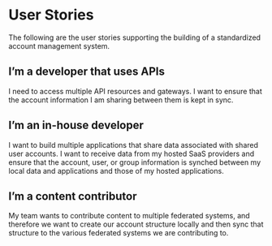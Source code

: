 # User Stories

The following are the user stories supporting the building of a standardized account management system.

## I’m a developer that uses APIs

I need to access multiple API resources and gateways. I want to ensure that the account information I am sharing between them is kept in sync.

## I’m an in-house developer

I want to build multiple applications that share data associated with shared user accounts. I want to receive data from my hosted SaaS providers and ensure that the account, user, or group information is synched between my local data and applications and those of my hosted applications.

## I’m a content contributor

My team wants to contribute content to multiple federated systems, and therefore we want to create our account structure locally and then sync that structure to the various federated systems we are contributing to.
